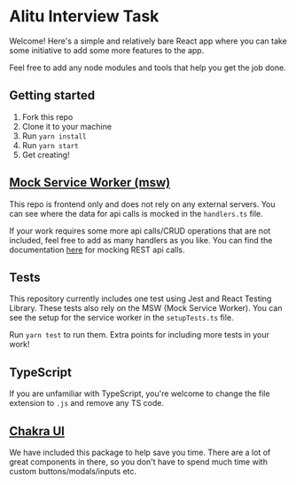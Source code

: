 # Alitu Interview Task

Welcome! Here's a simple and relatively bare React app where you can take some initiative to add some more features to the app.

Feel free to add any node modules and tools that help you get the job done.

## Getting started

1. Fork this repo
2. Clone it to your machine
3. Run `yarn install`
4. Run `yarn start`
5. Get creating!

## [Mock Service Worker (msw)](https://mswjs.io/)

This repo is frontend only and does not rely on any external servers. You can see where the data for api calls is mocked in the `handlers.ts` file.

If your work requires some more api calls/CRUD operations that are not included, feel free to add as many handlers as you like. You can find the documentation [here](https://mswjs.io/docs/getting-started/mocks/rest-api) for mocking REST api calls.

## Tests

This repository currently includes one test using Jest and React Testing Library. These tests also rely on the MSW (Mock
Service Worker). You can see the setup for the service worker in the `setupTests.ts` file.

Run `yarn test` to run them. Extra points for including more tests in your work!

## TypeScript

If you are unfamiliar with TypeScript, you're welcome to change the file extension to `.js` and remove any TS code.

## [Chakra UI](https://chakra-ui.com/)

We have included this package to help save you time. There are a lot of great components in there, so you don't have to spend much time with custom buttons/modals/inputs etc.
